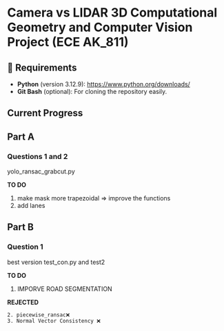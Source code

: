 # Camera vs LIDAR 3D Computational Geometry and Computer Vision Project (ECE AK_811)

## 🔧 Requirements
  
- **Python** (version 3.12.9): https://www.python.org/downloads/  
- **Git Bash** (optional): For cloning the repository easily.

## Current Progress

## Part A
### Questions 1 and 2
yolo_ransac_grabcut.py

**TO DO**
1. make mask more trapezoidal => improve the functions
2. add lanes

## Part B
### Question 1
best version test_con.py and test2

**TO DO**
1. IMPORVE ROAD SEGMENTATION

**REJECTED**
```
2. piecewise_ransac❌ 
3. Normal Vector Consistency ❌
```
